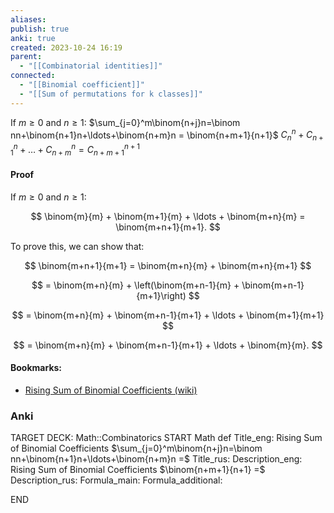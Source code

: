 ```yaml
---
aliases: 
publish: true
anki: true
created: 2023-10-24 16:19
parent:
  - "[[Combinatorial identities]]"
connected:
  - "[[Binomial coefficient]]"
  - "[[Sum of permutations for k classes]]"
---
```


$\mathrm{If~} m \geq 0 \mathrm{~and~} n \geq 1{:}$
$\sum_{j=0}^m\binom{n+j}n=\binom nn+\binom{n+1}n+\ldots+\binom{n+m}n = \binom{n+m+1}{n+1}$
$C_n^n + C_{n+1}^n + \ldots + C_{n+m}^n = C_{n+m+1}^{n+1}$
#### Proof
If $m \geq 0$ and $n \geq 1$:

$$
\binom{m}{m} + \binom{m+1}{m} + \ldots + \binom{m+n}{m} = \binom{m+n+1}{m+1}.
$$

To prove this, we can show that:

$$
\binom{m+n+1}{m+1} = \binom{m+n}{m} + \binom{m+n}{m+1}
$$

$$
= \binom{m+n}{m} + \left(\binom{m+n-1}{m} + \binom{m+n-1}{m+1}\right)
$$

$$
= \binom{m+n}{m} + \binom{m+n-1}{m+1} + \ldots + \binom{m+1}{m+1}
$$

$$
= \binom{m+n}{m} + \binom{m+n-1}{m+1} + \ldots + \binom{m}{m}.
$$


#### Bookmarks:
- [Rising Sum of Binomial Coefficients (wiki)](https://proofwiki.org/wiki/Rising_Sum_of_Binomial_Coefficients "Rising Sum of Binomial Coefficients")


### Anki
TARGET DECK: Math::Combinatorics
START
Math def
Title_eng: Rising Sum of Binomial Coefficients 
$\sum_{j=0}^m\binom{n+j}n=\binom nn+\binom{n+1}n+\ldots+\binom{n+m}n =$
Title_rus: 
Description_eng: Rising Sum of Binomial Coefficients
$\binom{n+m+1}{n+1} =$
Description_rus: 
Formula_main: 
Formula_additional:
<!--ID: 1698168880333-->
END











